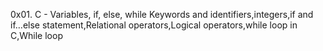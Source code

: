 0x01. C - Variables, if, else, while
Keywords and identifiers,integers,if and if…else statement,Relational operators,Logical operators,while loop in C,While loop
